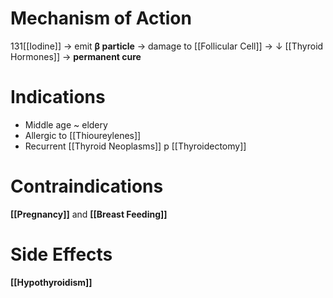 # Mechanism of Action
131[[Iodine]] → emit **β particle** → damage to [[Follicular Cell]] → ↓ [[Thyroid Hormones]] → **permanent cure**

# Indications
- Middle age ~ eldery
- Allergic to [[Thioureylenes]]
- Recurrent [[Thyroid Neoplasms]] p [[Thyroidectomy]]

# Contraindications
**[[Pregnancy]]** and **[[Breast Feeding]]**

# Side Effects
**[[Hypothyroidism]]**